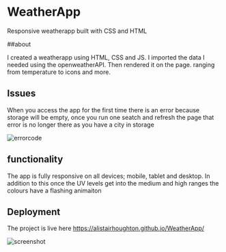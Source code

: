 # WeatherApp
Responsive weatherapp built with CSS and HTML

##about 

I created a weatherapp using HTML, CSS and JS. I imported the data I needed using the openweatherAPI. Then rendered it on the page. ranging from temperature to icons and more. 

## Issues

When you access the app for the first time there is an error because storage will be empty, once you run one seatch and refresh the page that error is no longer there as you have
a city in storage

![errorcode](https://i.gyazo.com/088d16c7ddf02de22430d9dce39a90bf.png)

## functionality 

The app is fully responsive on all devices; mobile, tablet and desktop. In addition to this once the UV levels get into the medium and high ranges the colours have a flashing animaiton

## Deployment 

The project is live here https://alistairhoughton.github.io/WeatherApp/

![screenshot](https://i.gyazo.com/f182197f9aba961e6e3e3813ecf86184.png)
